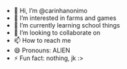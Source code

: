 - 👋 Hi, I’m @carinhanonimo
- 👀 I’m interested in farms and games
- 🌱 I’m currently learning school things 
- 💞️ I’m looking to collaborate on 
- 📫 How to reach me 
- 😄 Pronouns: ALIEN
- ⚡ Fun fact: nothing, jk :>

<!---
carinhanonimo/carinhanonimo is a ✨ special ✨ repository because its `README.md` (this file) appears on your GitHub profile.
You can click the Preview link to take a look at your changes.
--->
